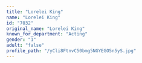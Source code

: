 ```yaml
---
title: "Lorelei King"
name: "Lorelei King"
id: "7032"
original_name: "Lorelei King"
known_for_department: "Acting"
gender: "1"
adult: "false"
profile_path: "/yCli8FtnvC50bmg5NGYEGO5n5yS.jpg"
---
```

